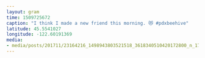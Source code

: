 ```yaml
---
layout: gram
time: 1509725672
caption: "I think I made a new friend this morning. 😻 #pdxbeehive"
latitude: 45.5541027
longitude: -122.60191369
media:
- media/posts/201711/23164216_1498943803521518_3618340510420172800_n_17905499212040222.jpg
---
```

